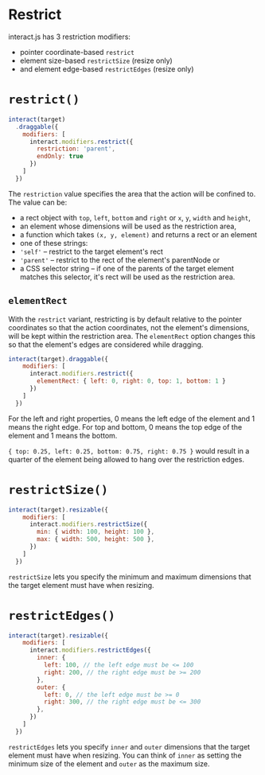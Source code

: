 Restrict
========

interact.js has 3 restriction modifiers:

  - pointer coordinate-based `restrict`
  - element size-based `restrictSize` (resize only)
  - and element edge-based `restrictEdges` (resize only)

`restrict()`
============

```javascript
interact(target)
  .draggable({
    modifiers: [
      interact.modifiers.restrict({
        restriction: 'parent',
        endOnly: true
      })
    ]
  })
```

The `restriction` value specifies the area that the action will be confined to.
The value can be:

 - a rect object with `top`, `left`, `bottom` and `right` or `x`, `y`,
 `width` and `height`,
 - an element whose dimensions will be used as the restriction area,
 - a function which takes `(x, y, element)` and returns a rect or an element
 - one of these strings:
  - `'self'` – restrict to the target element's rect
  - `'parent'` – restrict to the rect of the element's parentNode or
 - a CSS selector string – if one of the parents of the target element matches
 this selector, it's rect will be used as the restriction area.

`elementRect`
-------------

With the `restrict` variant, restricting is by default relative to the pointer
coordinates so that the action coordinates, not the element's dimensions, will
be kept within the restriction area. The `elementRect` option changes this so
that the element's edges are considered while dragging.

```javascript
interact(target).draggable({
    modifiers: [
      interact.modifiers.restrict({
        elementRect: { left: 0, right: 0, top: 1, bottom: 1 }
      })
    ]
  })
```

For the left and right properties, 0 means the left edge of the element and 1
means the right edge. For top and bottom, 0 means the top edge of the element
and 1 means the bottom.

`{ top: 0.25, left: 0.25, bottom: 0.75, right: 0.75 }` would result in a quarter
of the element being allowed to hang over the restriction edges.

`restrictSize()`
================

```javascript
interact(target).resizable({
    modifiers: [
      interact.modifiers.restrictSize({
        min: { width: 100, height: 100 },
        max: { width: 500, height: 500 },
      })
    ]
  })
```

`restrictSize` lets you specify the minimum and maximum dimensions that the
target element must have when resizing.

`restrictEdges()`
=================

```javascript
interact(target).resizable({
    modifiers: [
      interact.modifiers.restrictEdges({
        inner: {
          left: 100, // the left edge must be <= 100
          right: 200, // the right edge must be >= 200
        },
        outer: {
          left: 0, // the left edge must be >= 0
          right: 300, // the right edge must be <= 300
        },
      })
    ]
  })
```

`restrictEdges` lets you specify `inner` and `outer` dimensions that the target
element must have when resizing. You can think of `inner` as setting the minimum
size of the element and `outer` as the maximum size.
